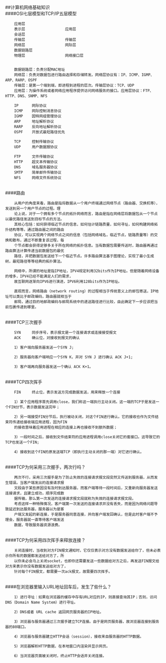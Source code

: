 ##计算机网络基础知识
<br>
####OSI七层模型和TCP/IP五层模型

        应用层
        表示层                  应用层
        会话层
        传输层                  传输层
        网络层                  网际层
        数据链路层              
        物理层                  网络接口层
        
        
        数据链路层：负责分配MAC地址
        网络层：负责对数据包进行路由选择和存储转发。网络层协议有：IP、ICMP、IGMP、ARP、RARP、OSPF
        传输层：是第一个端到端，即进程到进程的层次。传输层协议：TCP、UDP
        应用层：为操作系统或者网络应用程序提供访问网络服务的接口。应用层协议：FTP、HTTP、DNS、SNMP、NFS
        
        IP      网际协议
        ICMP    网际控制消息协议
        IGMP    因特网组管理协议
        ARP     地址解析协议
        RARP    反向地址解析协议
        OSPF    开放式最短路径优先
        
        TCP     控制传输协议
        UDP     用户数据报协议
        
        FTP     文件传输协议
        HTTP    超文本传输协议
        DNS     域名服务器协议
        SMTP    简单邮件传输协议
        NFS     网络文件系统协议


<br>    
####路由

        从用户的角度来看，路由是指将数据从一个用户终端通过网络节点（路由器、交换机等），发送到另一个用户节点的过程。理
        论上说，对于一个拥有多个节点的拓扑网络而言，路由是指在网络层将数据包从一个节点以最优路径发送到目标节点的方法。
        其核心包括：如何获得临近节点的信息，如何估计链路质量，如何寻址，如何构建网络拓扑结构等等。通过路由器之间的路由
        协议，可以实现两个网络节点之间的信息（包括网络域名，临近节点，链路质量等）的交换和散布，通过不断重复该过程，每
        个节点都会获得足够多关于所在网络的拓扑信息。当有数据包需要传送时，路由器再通过路由算法计算传递当前数据包的最优
        路径，并把数据包发送给下一个临近节点。许多路由算法基于图理论，实现了最小生成树，最短路径等等经典的拓扑算法。
        
        网络中，所谓的地址是指IP地址，IPV4规定利用32bits作为IP地址。但是随着网络设备的增多，IPV4已经不能满足人们的需求，
        故互联网逐渐向IPV6进行演进，IPV6利用128bits作为IP地址。
        
        直观而言，网络路由（network routing）的过程相当于传统意义上的邮包寄送，IP地址可以类比于邮政编码，路由器就相当于
        邮局，通过目的地邮政编码与邮局系统中的递送路径进行比较，由此确定下一步应该把当前包裹传递到哪里。


<br>
####TCP三次握手

        SYN     同步序号，表示报文是一个连接请求或连接接受报文
        ACK     确认位，对接收到报文的确认
        
        1）客户端向服务器发送一个SYN J;
        
        2）服务器向客户端响应一个SYN K，并对 SYN J 进行确认 ACK J+1;
        
        3）客户端再向服务器发送一个确认 ACK K+1。

<br>
####TCP四次挥手

        FIN     终止位，表示发送方完成数据发送，用来释放一个连接
        
        1）某个应用程序首先调用close，我们称这一端执行主动关闭。这一端的TCP于是发送一个FIN分节，表示数据发送完毕；
        
        2）另一端接受FIN分节后，执行被动关闭，对这个FIN进行确认。它的接收也作为文件结束符传递给接收端应用进程，因为FIN
        的接收意味着应用进程在相应的连接上再也接收不到额外数据；
        
        3）一段时间之后，接收到文件结束符的应用进程调用close关闭它的套接口。这导致它的TCP也发送一个FIN;
        
        4）接收到这个FIN的原发送端TCP（即执行主动关闭的那一端）对它进行确认。

<br>
####TCP为何采用三次握手，两次行吗？

        两次不行，采用三次握手是为了防止失效的连接请求报文段突然又传送到服务器，从而发生错误。当客户端发出的连接请求报
        文段由于某些原因没有及时到达服务器，而客户端等待一段时间后，又重新向服务器发送连接请求，且建立成功，顺序完成数
        据传输，那么第一次发送的连接请求报文段就称为失效的连接请求报文段。
        考虑这样一种特殊情况，客户端第一次发送的连接请求并没有丢失，而是因为网络问题导致延迟到达服务器，服务器以为是客
        户端又发起的新连接，于是服务器同意连接，并向客户端发回确认，但是此时客户端不予理会，服务器就一直等待客户端发送
        数据，导致服务器资源浪费。


<br>
####TCP为何采用四次挥手来释放连接？

        关闭连接时，当收到对方FIN报文通知时，它仅仅表示对方没有数据发送给你了，但未必表示你所有的数据都发送给对方了，所
        以你未必会马上关闭socket，也即你还需要发送一些数据给对方之后，再发送FIN报文给对方来表示你没有数据发送给对方了，
        针对每个FIN报文，都需要一次ack报文，故需要四次挥手。


<br>
####在浏览器里输入URL地址回车后，发生了些什么？

        1）进行寻址：如果在浏览器的缓存中存有URL对应的IP，则直接查询其IP；否则，访问DNS（Domain Name System）进行寻址。
        
        2）DNS或者 URL cache 返回网页服务器的IP地址。
        
        3）浏览器与服务器通过三次握手建立TCP连接。由于是网页服务器，故浏览器连接到服务器的80端口。
        
        4）浏览器与服务器建立HTTP会话（session），接收来自服务器的HTTP数据。
        
        5）浏览器解析HTTP数据，在本地窗口内渲染并显示网页。
        
        6）当浏览器页面被关闭时，终止HTTP会话并关闭连接。
        
        
        
